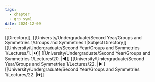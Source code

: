 ```yaml
---
tags:
  - chapter
  - grp_sym1
date: 2024-12-09
---
```

[[Directory]], [[University/Undergraduate/Second Year/Groups and Symmetries 1/Groups and Symmetries 1|Subject Directory]]
[[University/Undergraduate/Second Year/Groups and Symmetries 1/Lectures/1. |🞀🞀]] [[University/Undergraduate/Second Year/Groups and Symmetries 1/Lectures/20. |◀]] [[University/Undergraduate/Second Year/Groups and Symmetries 1/Lectures/22. |▶]] [[University/Undergraduate/Second Year/Groups and Symmetries 1/Lectures/22. |🞂🞂]]
# 
## 
### 